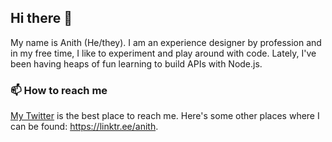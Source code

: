 ## Hi there 👋

<!--
**anithvishwanath/anithvishwanath** is a ✨ _special_ ✨ repository because its `README.md` (this file) appears on your GitHub profile.

Here are some ideas to get you started:

- 🔭 I’m currently working on ...
- 🌱 I’m currently learning ...
- 👯 I’m looking to collaborate on ...
- 🤔 I’m looking for help with ...
- 💬 Ask me about ...
- 📫 How to reach me: ...
- 😄 Pronouns: ...
- ⚡ Fun fact: ...
-->

My name is Anith (He/they). I am an experience designer by profession and in my free time, I like to experiment and play around with code. Lately, I've been having heaps of fun learning to build APIs with Node.js.

### 📫 How to reach me
[My Twitter](https://twitter.com/anithvishwanath) is the best place to reach me. Here's some other places where I can be found: https://linktr.ee/anith.
